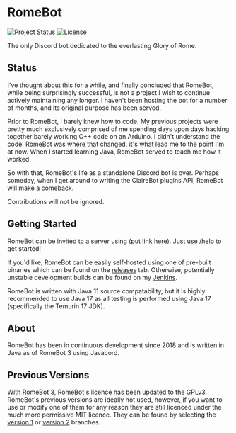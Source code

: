 # RomeBot
![Project Status](https://img.shields.io/badge/Project_Status-Unmaintained-f44336?style=flat-square)
[![License](https://img.shields.io/github/license/Sidpatchy/RomeBot?style=flat-square)](https://github.com/Sidpatchy/RomeBot/blob/master/LICENSE)

The only Discord bot dedicated to the everlasting Glory of Rome.

## Status
I've thought about this for a while, and finally concluded that RomeBot, while being surprisingly successful, is not a project I wish to continue actively maintaining any longer. I haven't been hosting the bot for a number of months, and its original purpose has been served.

Prior to RomeBot, I barely knew how to code. My previous projects were pretty much exclusively comprised of me spending days upon days hacking together barely working C++ code on an Arduino. I didn't understand the code. RomeBot was where that changed, it's what lead me to the point I'm at now. When I started learning Java, RomeBot served to teach me how it worked.

So with that, RomeBot's life as a standalone Discord bot is over. Perhaps someday, when I get around to writing the ClaireBot plugins API, RomeBot will make a comeback.

Contributions will not be ignored.

## Getting Started
RomeBot can be invited to a server using (put link here). Just use /help to get started!

If you'd like, RomeBot can be easily self-hosted using one of pre-built binaries which can be found on the 
[releases](https://github.com/Sidpatchy/RomeBot/releases) tab. Otherwise, potentially unstable development builds can be
found on my [Jenkins](https://ci.sidpatchy.com/job/RomeBot/).

RomeBot is written with Java 11 source compatability, but it is highly recommended to use Java 17 as all testing is
performed using Java 17 (specifically the Temurin 17 JDK).

## About
RomeBot has been in continuous development since 2018 and is written in Java as of RomeBot 3 using Javacord.

## Previous Versions
With RomeBot 3, RomeBot's licence has been updated to the GPLv3. RomeBot's previous versions are ideally not used, 
however, if you want to use or modify one of them for any reason they are still licenced under the much more permissive
MIT licence. They can be found by selecting the [version 1](https://github.com/Sidpatchy/RomeBot/tree/Version-1) or
[version 2](https://github.com/Sidpatchy/RomeBot/tree/Version-2) branches.
